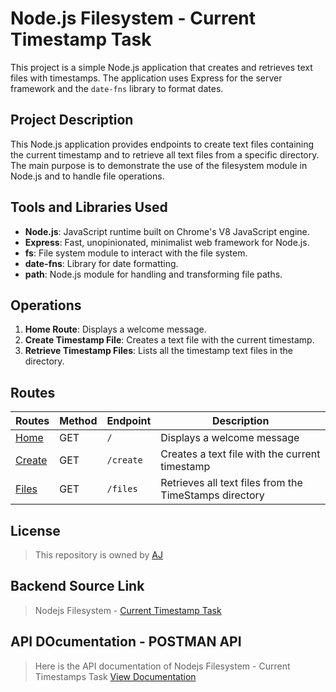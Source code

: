 # Node.js Filesystem - Current Timestamp Task

This project is a simple Node.js application that creates and retrieves text files with timestamps. The application uses Express for the server framework and the `date-fns` library to format dates.

## Project Description

This Node.js application provides endpoints to create text files containing the current timestamp and to retrieve all text files from a specific directory. The main purpose is to demonstrate the use of the filesystem module in Node.js and to handle file operations.

## Tools and Libraries Used

- **Node.js**: JavaScript runtime built on Chrome's V8 JavaScript engine.
- **Express**: Fast, unopinionated, minimalist web framework for Node.js.
- **fs**: File system module to interact with the file system.
- **date-fns**: Library for date formatting.
- **path**: Node.js module for handling and transforming file paths.

## Operations

1. **Home Route**: Displays a welcome message.
2. **Create Timestamp File**: Creates a text file with the current timestamp.
3. **Retrieve Timestamp Files**: Lists all the timestamp text files in the directory.

## Routes

| **Routes**                                                              | **Method** | **Endpoint** | **Description**                                        |
| ----------------------------------------------------------------------- | ---------- | ------------ | ------------------------------------------------------ |
| <a href="https://nodejs-filesystem-fdcr.onrender.com/">Home</a>         | GET        | `/`          | Displays a welcome message                             |
| <a href="https://nodejs-filesystem-fdcr.onrender.com/create">Create</a> | GET        | `/create`    | Creates a text file with the current timestamp         |
| <a href="https://nodejs-filesystem-fdcr.onrender.com/files">Files</a>   | GET        | `/files`     | Retrieves all text files from the TimeStamps directory |

## License

> This repository is owned by
> <a href="https://github.com/Ajith-11399/nodejs-filesystem/tree/main">AJ</a>

## Backend Source Link

> Nodejs Filesystem - <a href="https://nodejs-filesystem-fdcr.onrender.com/">Current Timestamp Task</a>

## API DOcumentation - POSTMAN API

> Here is the API documentation of Nodejs Filesystem - Current Timestamps Task
> <a href="https://documenter.getpostman.com/view/35036950/2sA3XLE4Hu">View Documentation</a>
